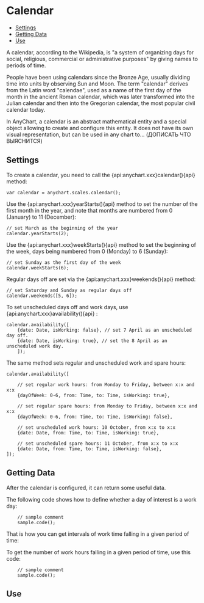 # Calendar

* [Settings](#settings)
* [Getting Data](#getting_data)
* [Use](#use)

A calendar, according to the Wikipedia, is "a system of organizing days for social, religious, commercial or administrative purposes" by giving names to periods of time. 

People have been using calendars since the Bronze Age, usually dividing time into units by observing Sun and Moon. The term "calendar" derives from the Latin word "calendae", used as a name of the first day of the month in the ancient Roman calendar, which was later transformed into the Julian calendar and then into the Gregorian calendar, the most popular civil calendar today.

In AnyChart, a calendar is an abstract mathematical entity and a special object allowing to create and configure this entity. It does not have its own visual representation, but can be used in any chart to... (ДОПИСАТЬ ЧТО ВЫЯСНИТСЯ)

## Settings 

To create a calendar, you need to call the {api:anychart.xxx}calendar(){api} method:

```
var calendar = anychart.scales.calendar();
```

Use the {api:anychart.xxx}yearStarts(){api} method to set the number of the first month in the year, and note that months are numbered from 0 (January) to 11 (December):

```
// set March as the beginning of the year
calendar.yearStarts(2);

```
Use the {api:anychart.xxx}weekStarts(){api} method to set the beginning of the week, days being numbered from 0 (Monday) to 6 (Sunday):

```
// set Sunday as the first day of the week
calendar.weekStarts(6);
```

Regular days off are set via the {api:anychart.xxx}weekends(){api} method:

```
// set Saturday and Sunday as regular days off
calendar.weekends([5, 6]);
```

To set unscheduled days off and work days, use {api:anychart.xxx}availability(){api} :

```
calendar.availability([
    {date: Date, isWorking: false}, // set 7 April as an unscheduled day off.
    {date: Date, isWorking: true}, // set the 8 April as an unscheduled work day.
    ]);
```

The same method sets regular and unscheduled work and spare hours:

```
calendar.availability([

    // set regular work hours: from Monday to Friday, between x:x and x:x 
    {dayOfWeek: 0-6, from: Time, to: Time, isWorking: true},

    // set regular spare hours: from Monday to Friday, between x:x and x:x
    {dayOfWeek: 0-6, from: Time, to: Time, isWorking: false},

    // set unscheduled work hours: 10 October, from x:x to x:x
    {date: Date, from: Time, to: Time, isWorking: true},

    // set unscheduled spare hours: 11 October, from x:x to x:x
    {date: Date, from: Time, to: Time, isWorking: false},
]);
```

## Getting Data

After the calendar is configured, it can return some useful data.

The following code shows how to define whether a day of interest is a work day:

```
    // sample comment
    sample.code();
```

That is how you can get intervals of work time falling in a given period of time:


To get the number of work hours falling in a given period of time, use this code:

```
    // sample comment
    sample.code();
```

## Use

